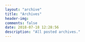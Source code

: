 ```yaml
---
layout: "archive"
title: "Archives"
header-img: 
comments: false
date: 2018-07-18 12:28:56
description: "All posted archives."
---
```

